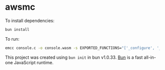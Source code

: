 # awsmc

To install dependencies:

```bash
bun install
```

To run:

```bash
emcc console.c -o console.wasm -s EXPORTED_FUNCTIONS="['_configure', '_update']" -s STACK_SIZE=8mb --no-entry && bun index.ts
```

This project was created using `bun init` in bun v1.0.33. [Bun](https://bun.sh) is a fast all-in-one JavaScript runtime.
